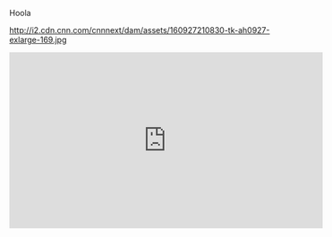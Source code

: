 Hoola

http://i2.cdn.cnn.com/cnnnext/dam/assets/160927210830-tk-ah0927-exlarge-169.jpg

<iframe width="560" height="315" src="https://www.youtube.com/embed/2wDzps71vfM" frameborder="0" allowfullscreen></iframe>
